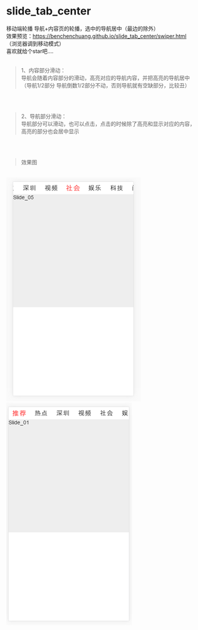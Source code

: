 # slide_tab_center
移动端轮播  导航+内容页的轮播，选中的导航居中（最边的除外）<br/>
效果预览：https://benchenchuang.github.io/slide_tab_center/swiper.html （浏览器调到移动模式）<br/>
喜欢就给个star吧....<br/>
<br/>
> 1、内容部分滑动：<br/>
导航会随着内容部分的滑动，高亮对应的导航内容，并把高亮的导航居中（导航1/2部分 导航倒数1/2部分不动，否则导航就有空缺部分，比较丑）<br/>
<br/>
<br/>

> 2、导航部分滑动：<br/>
导航部分可以滑动，也可以点击，点击的时候除了高亮和显示对应的内容，高亮的部分也会居中显示<br/>
<br/>
<br/>

> 效果图<br/>
<br/>
<img src='./1.png'><img src='./2.png'>



